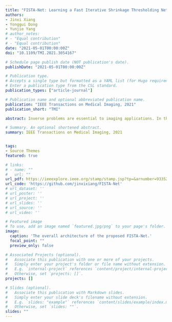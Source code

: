 ```yaml
---
title: "FISTA-Net: Learning a Fast Iterative Shrinkage Thresholding Network for Inverse Problems in Imaging"
authors:
- Jinxi Xiang
- Yonggui Dong
- Yunjie Yang
# author_notes:
# - "Equal contribution"
# - "Equal contribution"
date: "2021-05-01T00:00:00Z"
doi: "10.1109/TMI.2021.3054167"

# Schedule page publish date (NOT publication's date).
publishDate: "2021-05-01T00:00:00Z"

# Publication type.
# Accepts a single type but formatted as a YAML list (for Hugo requirements).
# Enter a publication type from the CSL standard.
publication_types: ["article-journal"]

# Publication name and optional abbreviated publication name.
publication: "IEEE Transactions on Medical Imaging, 2021"
publication_short: "TMI"

abstract: Inverse problems are essential to imaging applications. In this paper, we propose a model-based deep learning network, named FISTA-Net, by combining the merits of interpretability and generality of the model-based Fast Iterative Shrinkage/Thresholding Algorithm (FISTA) and strong regularization and tuning-free advantages of the data-driven neural network. By unfolding the FISTA into a deep network, the architecture of FISTA-Net consists of multiple gradient descent, proximal mapping, and {momentum modules} in cascade. Different from FISTA, the gradient matrix in FISTA-Net can be updated during iteration, and a proximal operator network is developed for nonlinear thresholding, which can be learned through end-to-end training. Key parameters of FISTA-Net, including the gradient step size, thresholding value, and momentum scalar, are tuning-free and learned from training data rather than hand-crafted. We further impose positive and monotonous constraints on these parameters to ensure they converge properly. The experimental results, evaluated both visually and quantitatively, show that the FISTA-Net can optimize parameters for different imaging tasks, i.e. Electromagnetic Tomography (EMT) and X-ray Computational Tomography (X-ray CT). It outperforms the state-of-the-art model-based and deep learning methods and exhibits good generalization ability over other competitive learning-based approaches under different noise levels.

# Summary. An optional shortened abstract.
summary: IEEE Transactions on Medical Imaging, 2021


tags:
- Source Themes
featured: true

# links:
# - name: ""
#   url: ""
url_pdf: https://ieeexplore.ieee.org/stamp/stamp.jsp?tp=&arnumber=9335299
url_code: 'https://github.com/jinxixiang/FISTA-Net'
# url_dataset: ''
# url_poster: ''
# url_project: ''
# url_slides: ''
# url_source: ''
# url_video: ''

# Featured image
# To use, add an image named `featured.jpg/png` to your page's folder. 
image:
  caption: 'The overall architecture of the proposed FISTA-Net.'
  focal_point: ""
  preview_only: false

# Associated Projects (optional).
#   Associate this publication with one or more of your projects.
#   Simply enter your project's folder or file name without extension.
#   E.g. `internal-project` references `content/project/internal-project/index.md`.
#   Otherwise, set `projects: []`.
projects: []

# Slides (optional).
#   Associate this publication with Markdown slides.
#   Simply enter your slide deck's filename without extension.
#   E.g. `slides: "example"` references `content/slides/example/index.md`.
#   Otherwise, set `slides: ""`.
slides: ""
---
```


<!-- {{% callout note %}}
Click the *Cite* button above to demo the feature to enable visitors to import publication metadata into their reference management software.
{{% /callout %}}

{{% callout note %}}
Create your slides in Markdown - click the *Slides* button to check out the example.
{{% /callout %}} -->

<!-- Add the publication's **full text** or **supplementary notes** here. You can use rich formatting such as including [code, math, and images](https://docs.hugoblox.com/content/writing-markdown-latex/). -->
